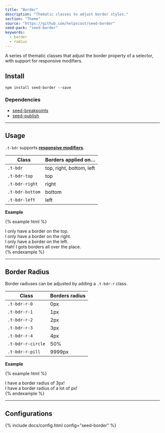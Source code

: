 ```yaml
---
title: "Border"
description: "Thematic classes to adjust border styles."
section: "Theme"
source: "https://github.com/helpscout/seed-border"
seed-pack: "seed-border"
keywords:
  - border
  - radius
---
```


A series of thematic classes that adjust the border property of a selector, with support for responsive modifiers.


## Install

```
npm install seed-border --save
```

### Dependencies

* [seed-breakpoints](/seed/packs/seed-breakpoints)
* [seed-publish](/seed/packs/seed-publish)



---


## Usage

`.t-bdr` supports **[responsive modifiers](/seed/packs/seed-breakpoints/#responsive-modifiers)**.


| Class           | Borders applied on…      |
| ---             | ---                      |
| `.t-bdr`        | top, right, bottom, left |
| `.t-bdr-top`    | top                      |
| `.t-bdr-right`  | right                    |
| `.t-bdr-bottom` | bottom                   |
| `.t-bdr-left`   | left                     |


**Example**

{% example html %}
<div class="t-bdr-top u-pad-3 u-mrg-b-2">
  I only have a border on the top.
</div>
<div class="t-bdr-right u-pad-3 u-mrg-b-2">
  I only have a border on the right.
</div>
<div class="t-bdr-left u-pad-3 u-mrg-b-2">
  I only have a border on the left.
</div>
<div class="t-bdr">
  Hah! I gots borders all over the place.
</div>
{% endexample %}



---



## Border Radius

Border radiuses can be adjusted by adding a `.t-bdr-r` class.


| Class             | Borders radius |
| ---               | ---            |
| `.t-bdr-r-0`      | 0px            |
| `.t-bdr-r-1`      | 1px            |
| `.t-bdr-r-2`      | 2px            |
| `.t-bdr-r-3`      | 3px            |
| `.t-bdr-r-4`      | 4px            |
| `.t-bdr-r-circle` | 50%            |
| `.t-bdr-r-pill`   | 9999px         |


**Example**

{% example html %}
<div class="t-bdr-r-3 u-pad-3 t-bg-blue-200 u-mrg-b-2">
  I have a border radius of 3px!
</div>
<div class="t-bdr-r-pill u-pad-3 t-bg-green-200">
  I have a border radius of a lot of px!
</div>
{% endexample %}



---



## Configurations


{% include docs/config.html config="seed-border" %}

